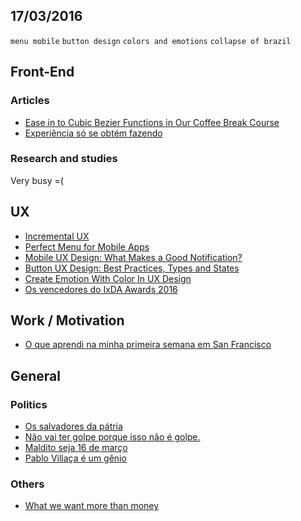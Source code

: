17/03/2016
----------

`menu mobile` `button design` `colors and emotions` `collapse of brazil`

## Front-End

### Articles
 
- [Ease in to Cubic Bezier Functions in Our Coffee Break Course](http://webdesign.tutsplus.com/articles/ease-in-to-cubic-bezier-functions-in-our-coffee-break-course--cms-26081)
- [Experiência só se obtém fazendo](https://medium.com/@vedovelli/experi%C3%AAncia-s%C3%B3-se-obt%C3%A9m-fazendo-64ba87540ebe#.7d3now117)

### Research and studies

Very busy =( 
 
## UX

- [Incremental UX](https://medium.com/user-experience-design-1/incremental-ux-62aa1283b105#.g56uvvjnl)
- [Perfect Menu for Mobile Apps](https://uxplanet.org/perfect-menu-for-mobile-apps-39b2cb5b7377#.lgbpkhizd)
- [Mobile UX Design: What Makes a Good Notification?](https://uxplanet.org/how-to-craft-mobile-notifications-that-users-actually-want-7b585e0e1fa1#.91p82ewxx)
- [Button UX Design: Best Practices, Types and States](https://uxplanet.org/button-ux-design-best-practices-types-and-states-647cf4ae0fc6#.m79rek54y)
- [Create Emotion With Color In UX Design](https://uxplanet.org/create-emotion-with-color-in-ux-design-446a3766b085#.toftyrxvy)
- [Os vencedores do IxDA Awards 2016](http://arquiteturadeinformacao.com/user-experience/os-vencedores-do-ixda-awards-2016/)
 
## Work / Motivation

- [O que aprendi na minha primeira semana em San Francisco](https://medium.com/mobilidade-s-a/o-que-aprendi-na-minha-primeira-semana-em-san-francisco-4b36ea6b085c#.i2aasedkc)
 
## General 
 
###  Politics

- [Os salvadores da pátria](https://medium.com/@renatothibes/os-salvadores-da-p%C3%A1tria-95d4ecca128f#.9vp5f26is)
- [Não vai ter golpe porque isso não é golpe.](https://medium.com/@cleitonsouza/n%C3%A3o-vai-ter-golpe-porque-isso-n%C3%A3o-%C3%A9-golpe-4bce100b3830#.m1s4h09ho)
- [Maldito seja 16 de março](https://medium.com/@interney/maldito-seja-16-de-mar%C3%A7o-de53d5cf7f6#.cviw5xr8v)
- [Pablo Villaça é um gênio](https://medium.com/@paulovelho/pablo-villa%C3%A7a-%C3%A9-um-g%C3%AAnio-c1e8aaffc4d3#.bdjy843xf)
 
### Others
 
- [What we want more than money](https://medium.com/life-learning/what-we-want-more-than-money-b69801829e89#.jwilkm5k6)
